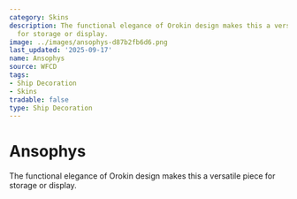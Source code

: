 ```yaml
---
category: Skins
description: The functional elegance of Orokin design makes this a versatile piece
  for storage or display.
image: ../images/ansophys-d87b2fb6d6.png
last_updated: '2025-09-17'
name: Ansophys
source: WFCD
tags:
- Ship Decoration
- Skins
tradable: false
type: Ship Decoration
---
```


# Ansophys

The functional elegance of Orokin design makes this a versatile piece for storage or display.

